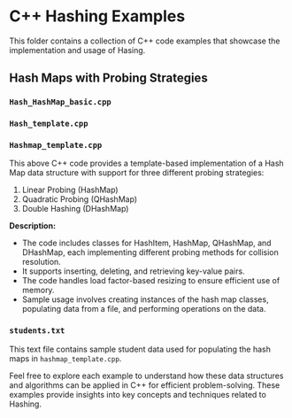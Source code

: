 # C++ Hashing Examples

This folder contains a collection of C++ code examples that showcase the implementation and usage of Hasing.

## Hash Maps with Probing Strategies

### `Hash_HashMap_basic.cpp`

### `Hash_template.cpp`

### `Hashmap_template.cpp`

This above C++ code provides a template-based implementation of a Hash Map data structure with support for three different probing strategies:
1. Linear Probing (HashMap)
2. Quadratic Probing (QHashMap)
3. Double Hashing (DHashMap)

**Description:**
- The code includes classes for HashItem, HashMap, QHashMap, and DHashMap, each implementing different probing methods for collision resolution.
- It supports inserting, deleting, and retrieving key-value pairs.
- The code handles load factor-based resizing to ensure efficient use of memory.
- Sample usage involves creating instances of the hash map classes, populating data from a file, and performing operations on the data.

### `students.txt`

This text file contains sample student data used for populating the hash maps in `hashmap_template.cpp`.

Feel free to explore each example to understand how these data structures and algorithms can be applied in C++ for efficient problem-solving. These examples provide insights into key concepts and techniques related to Hashing.